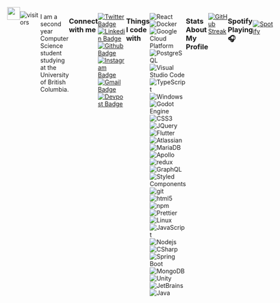 <!-- 
gif ref: https://slackmojis.com
typing svg: https://github.com/DenverCoder1/readme-typing-svg
 -->
<div style="display: flex; justify-content: flex-start;">
  <img src="https://emojis.slackmojis.com/emojis/images/1643514596/5999/meow_party.gif?1643514596" width="30"/>
  <img src="https://readme-typing-svg.herokuapp.com/?lines=Nice+to+meet+you+:);I'm+Kenny!&font=Fira%20Code&center=true&width=245&height=50&duration=4000&pause=1000" style="padding-top: 10px;>
</div>

<!-- Refs
https://visitor-badge.glitch.me/#docs
 -->
![visitors](https://visitor-badge.glitch.me/badge?page_id=kennyjhcheng.kennyjhcheng&left_color=green&right_color=red)

I am a second year Computer Science student studying at the University of British Columbia.

<!-- Refs
https://shields.io
https://hendrasob.github.io/badges/
https://simpleicons.org/?q=Java
 -->
<h3>Connect with me</h3>

[![Twitter Badge](https://img.shields.io/badge/-@kennyjhcheng-1ca0f1?style=flat-square&labelColor=1ca0f1&logo=twitter&logoColor=white&link=https://twitter.com/kennyjhcheng)](https://twitter.com/kennyjhcheng)
[![Linkedin Badge](https://img.shields.io/badge/-kennyjhcheng-blue?style=flat-square&logo=Linkedin&logoColor=white&link=https://www.linkedin.com/in/kennyjhcheng/)](https://www.linkedin.com/in/kennyjhcheng/)
[![Github Badge](https://img.shields.io/badge/-kennyjhcheng-black?style=flat-square&logo=Github&logoColor=white&link=https://github.com/kennyjhcheng)](https://github.com/kennyjhcheng)
[![Instagram Badge](https://img.shields.io/badge/-__kennycheng_-E4405F?style=flat-square&logo=instagram&logoColor=white&link=https://www.instagram.com/_kennycheng/)](https://www.instagram.com/_kennycheng/)
[![Gmail Badge](https://img.shields.io/badge/-kennyjiahuacheng-D14836?style=flat-square&logo=gmail&logoColor=white&link=kennyjiahuacheng@gmail.com)](mailto:kennyjiahuacheng@gmail.com)
[![Devpost Badge](https://img.shields.io/badge/-kennyjiahuacheng-003E54?style=flat-square&logo=devpost&logoColor=white&link=kennyjiahuacheng@gmail.com)](mailto:kennyjiahuacheng@gmail.com)


<!-- Refs
https://shields.io
https://github.com/thmsgbrt/thmsgbrt
https://hendrasob.github.io/badges/
https://simpleicons.org/?q=Java
 -->
<h3>Things I code with</h3>
<p>
  <img alt="React" src="https://img.shields.io/badge/-React-45b8d8?style=flat-square&logo=react&logoColor=white" />
  <img alt="Docker" src="https://img.shields.io/badge/-Docker-46a2f1?style=flat-square&logo=docker&logoColor=white" />
  <img alt="Google Cloud Platform" src="https://img.shields.io/badge/-Google_Cloud_Platform-1a73e8?style=flat-square&logo=google-cloud&logoColor=white" />
  <img alt="PostgreSQL" src="https://img.shields.io/badge/-PostgreSQL-1a73e8?style=flat-square&logo=PostgreSQL&logoColor=white" />
  <img alt="Visual Studio Code" src="https://img.shields.io/badge/-VSCode-007ACC?style=flat-square&logo=visual-studio-code&logoColor=white" />
  <img alt="TypeScript" src="https://img.shields.io/badge/-TypeScript-007ACC?style=flat-square&logo=typescript&logoColor=white" />
  <img alt="Windows" src="https://img.shields.io/badge/-Windows-0078D6?style=flat-square&logo=Windows&logoColor=white" />
  <img alt="Godot Engine" src="https://img.shields.io/badge/-Godot Engine-478CBF?style=flat-square&logo=godot-engine&logoColor=white" />
  <img alt="CSS3" src="https://img.shields.io/badge/-CSS3-1572B6?style=flat-square&logo=CSS3&logoColor=white" />
  <img alt="JQuery" src="https://img.shields.io/badge/-JQuery-0769AD?style=flat-square&logo=JQuery&logoColor=white" />
  <img alt="Flutter" src="https://img.shields.io/badge/-Flutter-02569B?style=flat-square&logo=flutter&logoColor=white" />
  <img alt="Atlassian" src="https://img.shields.io/badge/-Atlassian-0052CC?style=flat-square&logo=Atlassian&logoColor=white" />
  <img alt="MariaDB" src="https://img.shields.io/badge/-MariaDB-003545?style=flat-square&logo=MariaDB&logoColor=white" />
  <img alt="Apollo" src="https://img.shields.io/badge/-Apollo%20GraphQL-311C87?style=flat-square&logo=apollo-graphql&logoColor=white" />
  <img alt="redux" src="https://img.shields.io/badge/-Redux-764ABC?style=flat-square&logo=redux&logoColor=white" />
  <img alt="GraphQL" src="https://img.shields.io/badge/-GraphQL-E10098?style=flat-square&logo=graphql&logoColor=white" />
  <img alt="Styled Components" src="https://img.shields.io/badge/-Styled_Components-db7092?style=flat-square&logo=styled-components&logoColor=white" />
  <img alt="git" src="https://img.shields.io/badge/-Git-F05032?style=flat-square&logo=git&logoColor=white" />
  <img alt="html5" src="https://img.shields.io/badge/-HTML5-E34F26?style=flat-square&logo=html5&logoColor=white" />
  <img alt="npm" src="https://img.shields.io/badge/-NPM-CB3837?style=flat-square&logo=npm&logoColor=white" />
  <img alt="Prettier" src="https://img.shields.io/badge/-Prettier-F7B93E?style=flat-square&logo=prettier&logoColor=white" />
  <img alt="Linux" src="https://img.shields.io/badge/-Linux-FCC624?style=flat-square&logo=Linux&logoColor=black" />
  <img alt="JavaScript" src="https://img.shields.io/badge/-JavaScript-F7DF1E?style=flat-square&logo=JavaScript&logoColor=black" />
  <img alt="Nodejs" src="https://img.shields.io/badge/-Nodejs-43853d?style=flat-square&logo=Node.js&logoColor=white" />
  <img alt="CSharp" src="https://img.shields.io/badge/-C%23-239120?style=flat-square&logo=c-sharp&logoColor=white" />
  <img alt="Spring Boot" src="https://img.shields.io/badge/-Spring Boot-239120?style=flat-square&logo=spring-boot&logoColor=white" />
  <img alt="MongoDB" src="https://img.shields.io/badge/-MongoDB-47A248?style=flat-square&logo=MongoDB&logoColor=white" />
  <img alt="Unity" src="https://img.shields.io/badge/-Unity-000000?style=flat-square&logo=Unity&logoColor=white" />
  <img alt="JetBrains" src="https://img.shields.io/badge/-JetBrains-black?style=flat-square&logo=JetBrains&logoColor=white" />
  <img alt="Java" src="https://img.shields.io/badge/-Java-ED8B00?style=flat-square&logo=Java&logoColor=white" />
</p>

<h3>Stats About My Profile</h3>

<!-- Ref
https://github.com/DenverCoder1/github-readme-streak-stats
 -->
[![GitHub Streak](https://github-readme-streak-stats.herokuapp.com/?user=kennyjhcheng)](https://git.io/streak-stats)

<!-- Refs
https://github.com/anuraghazra/github-readme-stats#top-languages-card
 -->
| <a href="https://github.com/kennyjhcheng/kennyjhcheng"><img align="center" src="https://github-readme-stats.vercel.app/api?username=kennyjhcheng&show_icons=true&include_all_commits=true&bg_color=30,e96443,904e95&title_color=fff&text_color=fff&hide_border=true" alt="kennyjhcheng's github stats" /></a> | <a href="https://github.com/kennyjhcheng/kennyjhcheng"><img align="center" src="https://github-readme-stats.vercel.app/api/top-langs/?username=kennyjhcheng&layout=compact&bg_color=30,e96443,904e95&title_color=fff&text_color=fff&hide_border=true" /></a> |
| ------------- | ------------- |


<!-- Refs
https://github.com/novatorem/novatorem
ADD TOP TRACKS: https://github.com/natemoo-re/natemoo-re/blob/master/README.md
 -->
### Spotify Playing 🎧

&nbsp; <br> [![Spotify](https://readme-spotify-now-playing.vercel.app/api/spotify?background_color=0d1117&border_color=ffffff)](https://open.spotify.com/user/k5c5m5c5)
